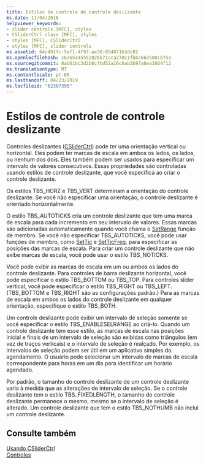 ```yaml
---
title: Estilos de controle de controle deslizante
ms.date: 11/04/2016
helpviewer_keywords:
- slider controls [MFC], styles
- CSliderCtrl class [MFC], styles
- styles [MFC], CSliderCtrl
- styles [MFC], slider controls
ms.assetid: 64c491fc-5af1-4f97-ae30-854071b3dc02
ms.openlocfilehash: c6765445552826b71cca278c1fbbc66e500cb75a
ms.sourcegitcommit: 0ab61bc3d2b6cfbd52a16c6ab2b97a8ea1864f12
ms.translationtype: MT
ms.contentlocale: pt-BR
ms.lasthandoff: 04/23/2019
ms.locfileid: "62307395"
---
```

# <a name="slider-control-styles"></a>Estilos de controle de controle deslizante

Controles deslizantes ([CSliderCtrl](../mfc/reference/csliderctrl-class.md)) pode ter uma orientação vertical ou horizontal. Eles podem ter marcas de escala em ambos os lados, os lados, ou nenhum dos dois. Eles também podem ser usados para especificar um intervalo de valores consecutivos. Essas propriedades são controladas usando estilos de controle deslizante, que você especifica ao criar o controle deslizante.

Os estilos TBS_HORZ e TBS_VERT determinam a orientação do controle deslizante. Se você não especificar uma orientação, o controle deslizante é orientado horizontalmente.

O estilo TBS_AUTOTICKS cria um controle deslizante que tem uma marca de escala para cada incremento em seu intervalo de valores. Essas marcas são adicionadas automaticamente quando você chama o [SetRange](../mfc/reference/csliderctrl-class.md#setrange) função de membro. Se você não especificar TBS_AUTOTICKS, você pode usar funções de membro, como [SetTic](../mfc/reference/csliderctrl-class.md#settic) e [SetTicFreq](../mfc/reference/csliderctrl-class.md#setticfreq), para especificar as posições das marcas de escala. Para criar um controle deslizante que não exibe marcas de escala, você pode usar o estilo TBS_NOTICKS.

Você pode exibir as marcas de escala em um ou ambos os lados do controle deslizante. Para controles de barra deslizante horizontal, você pode especificar o estilo TBS_BOTTOM ou TBS_TOP. Para controles slider vertical, você pode especificar o estilo TBS_RIGHT ou TBS_LEFT. (TBS_BOTTOM e TBS_RIGHT são as configurações padrão.) Para as marcas de escala em ambos os lados do controle deslizante em qualquer orientação, especifique o estilo TBS_BOTH.

Um controle deslizante pode exibir um intervalo de seleção somente se você especificar o estilo TBS_ENABLESELRANGE ao criá-lo. Quando um controle deslizante tem esse estilo, as marcas de escala nas posições inicial e finais de um intervalo de seleção são exibidas como triângulos (em vez de traços verticais) e o intervalo de seleção é realçado. Por exemplo, os intervalos de seleção podem ser útil em um aplicativo simples do agendamento. O usuário pode selecionar um intervalo de marcas de escala correspondente para horas em um dia para identificar um horário agendado.

Por padrão, o tamanho do controle deslizante de um controle deslizante varia à medida que as alterações de intervalo de seleção. Se o controle deslizante tem o estilo TBS_FIXEDLENGTH, o tamanho do controle deslizante permanece o mesmo, mesmo se o intervalo de seleção é alterado. Um controle deslizante que tem o estilo TBS_NOTHUMB não inclui um controle deslizante.

## <a name="see-also"></a>Consulte também

[Usando CSliderCtrl](../mfc/using-csliderctrl.md)<br/>
[Controles](../mfc/controls-mfc.md)
